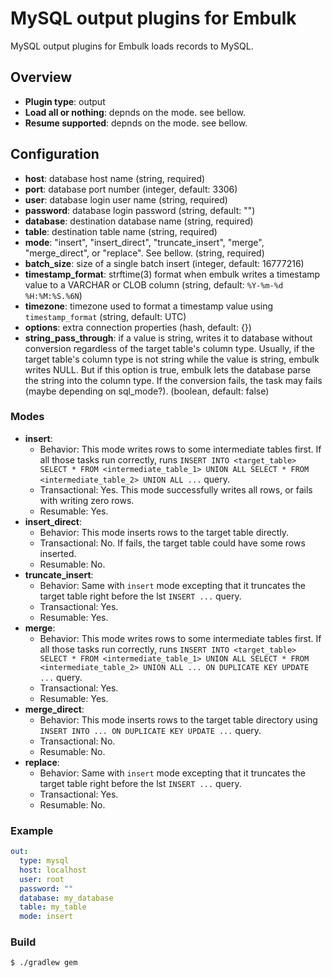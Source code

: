 # MySQL output plugins for Embulk

MySQL output plugins for Embulk loads records to MySQL.

## Overview

* **Plugin type**: output
* **Load all or nothing**: depnds on the mode. see bellow.
* **Resume supported**: depnds on the mode. see bellow.

## Configuration

- **host**: database host name (string, required)
- **port**: database port number (integer, default: 3306)
- **user**: database login user name (string, required)
- **password**: database login password (string, default: "")
- **database**: destination database name (string, required)
- **table**: destination table name (string, required)
- **mode**: "insert", "insert_direct", "truncate_insert", "merge", "merge_direct", or "replace". See bellow. (string, required)
- **batch_size**: size of a single batch insert (integer, default: 16777216)
- **timestamp_format**: strftime(3) format when embulk writes a timestamp value to a VARCHAR or CLOB column (string, default: `%Y-%m-%d %H:%M:%S.%6N`)
- **timezone**: timezone used to format a timestamp value using `timestamp_format` (string, default: UTC)
- **options**: extra connection properties (hash, default: {})
- **string_pass_through**: if a value is string, writes it to database without conversion regardless of the target table's column type. Usually, if the target table's column type is not string while the value is string, embulk writes NULL. But if this option is true, embulk lets the database parse the string into the column type. If the conversion fails, the task may fails (maybe depending on sql_mode?). (boolean, default: false)

### Modes

* **insert**:
  * Behavior: This mode writes rows to some intermediate tables first. If all those tasks run correctly, runs `INSERT INTO <target_table> SELECT * FROM <intermediate_table_1> UNION ALL SELECT * FROM <intermediate_table_2> UNION ALL ...` query.
  * Transactional: Yes. This mode successfully writes all rows, or fails with writing zero rows.
  * Resumable: Yes.
* **insert_direct**:
  * Behavior: This mode inserts rows to the target table directly.
  * Transactional: No. If fails, the target table could have some rows inserted.
  * Resumable: No.
* **truncate_insert**:
  * Behavior: Same with `insert` mode excepting that it truncates the target table right before the lst `INSERT ...` query.
  * Transactional: Yes.
  * Resumable: Yes.
* **merge**:
  * Behavior: This mode writes rows to some intermediate tables first. If all those tasks run correctly, runs `INSERT INTO <target_table> SELECT * FROM <intermediate_table_1> UNION ALL SELECT * FROM <intermediate_table_2> UNION ALL ... ON DUPLICATE KEY UPDATE ...` query.
  * Transactional: Yes.
  * Resumable: Yes.
* **merge_direct**:
  * Behavior: This mode inserts rows to the target table directory using `INSERT INTO ... ON DUPLICATE KEY UPDATE ...` query.
  * Transactional: No.
  * Resumable: No.
* **replace**:
  * Behavior: Same with `insert` mode excepting that it truncates the target table right before the lst `INSERT ...` query.
  * Transactional: Yes.
  * Resumable: No.

### Example

```yaml
out:
  type: mysql
  host: localhost
  user: root
  password: ""
  database: my_database
  table: my_table
  mode: insert
```

### Build

```
$ ./gradlew gem
```
